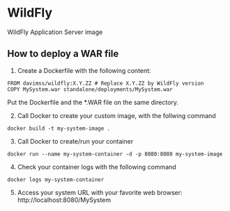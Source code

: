# WildFly
WildFly Application Server image

## How to deploy a WAR file
1. Create a Dockerfile with the following content:
```
FROM davimss/wildfly:X.Y.ZZ # Replace X.Y.ZZ by WildFly version
COPY MySystem.war standalone/deployments/MySystem.war
```    
Put the Dockerfile and the *.WAR file on the same directory.

2. Call Docker to create your custom image, with the follwing command

`docker build -t my-system-image .`

3. Call Docker to create/run your container

`docker run --name my-system-container -d -p 8080:8080 my-system-image`

4. Check your container logs with the following command

`docker logs my-system-container`

5. Access your system URL with your favorite web browser: http://localhost:8080/MySystem
